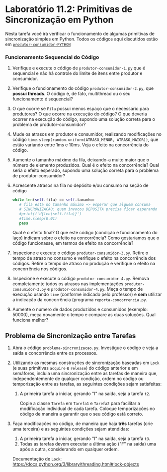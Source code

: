 # Laboratório 11.2: Primitivas de Sincronização em Python

Nesta tarefa você irá verificar o funcionamento de algumas primitivas de sincronização simples em Python. Todos os códigos aqui discutidos estão em [`produtor-consumidor-PYTHON`](produtor-consumidor-PYTHON/)

### Funcionamento Sequencial do Código

1. Verifique e execute o código de `produtor-consumidor-1.py` que é sequencial e não há controle do limite de itens entre produtor e consumidor.
2. Verifique o funcionamento do código `produtor-consumidor-2.py`, que **possui threads**. O código é, de fato, multithread ou o seu funcionamento é sequencial?

3. O que ocorre se `Fila` possui menos espaço que o necessário para produtores? O que ocorre na execução do código? O que deveria ocorrer na execução do código, supondo uma solução correta para o problema de produtor-consumidor?

4. Mude os atrasos em produtor e consumidor, realizando modificações no código `time.sleep(random.uniform(ATRASO_MENOR, ATRASO_MAIOR))`, que estão variando entre 1ms e 10ms. Veja o efeito na concorrência do código.
5. Aumente o tamanho máximo da fila, deixando-a muito maior que o número de elemento produzidos. Qual é o efeito na concorrência? Qual seria o efeito esperado, supondo uma solução correta para o problema de produtor-consumidor?
6. Acrescente atrasos na fila no depósito e/ou consumo na seção de código

   ```Python
   while len(self.fila) == self.tamanho:
      # fila esta no tamanho máximo => esperar que alguem consuma
      # SINCRONIZACAO: quem invocou DEPOSITA precisa ficar esperando
      #print(f'd{len(self.fila)}')
      #time.sleep(0.01)
      pass
   ```

   Qual é o efeito final? O que este código (condição e funcionamento do laço) indicam sobre o efeito na concorrência? Como gostaríamos que o código funcionasse, em termos de efeito na concorrência?

7. Inspecione e execute o código `produtor-consumidor-3.py`. Retire o tempo de atraso no consumo e verifique o efeito na concorrência dos códigos. Retire o tempo de atraso no produção e verifique o efeito na concorrência nos códigos.
8. Inspecione e execute o código `produtor-consumidor-4.py`. Remova completamente todos os atrasos nas implementações `produtor-consumidor-3.py` e `produtor-consumidor-4.py`. Meça o tempo de execução usando `time` (conforme indicado pelo professor) e **sem** utilizar a indicação da concorrência (programa `reporta-concorrencia.py`.
9. Aumente o numero de dados produzidos e consumidos (exemplo: 50000), meça novamente o tempo e compare as duas soluções. Qual funciona melhor?

## Problema de Sincronização entre Tarefas

1. Abra o código `problema-sincronizacao.py`. Investigue o código e veja a saída e concorrência entre os processos.
2. Utilizando as mesmas construções de sincronização baseadas em `Lock` (e suas primitivas `acquire` e `release`) do código anterior e em semáforos, incluia uma sincronização entre as tarefas de maneira que, independentemente de qualquer condição, ordem no código ou temporização entre as tarefas, as seguintes condições sejam satisfeitas:

   1. A primeira tarefa a iniciar, gerando "I" na saída, seja a tarefa `t2`.

      Copie a classe `Tarefa` em `Tarefa1` e `Tarefa2` para facilitar a modificação individual de cada tarefa. Coloque temporizações no código de maneira a garantir que o seu código está correto.

3. Faça modificações no código, de maneira que haja **três** tarefas (crie uma terceira) e as seguintes condições sejam atendidas:

   1. A primeira tarefa a iniciar, gerando "I" na saída, seja a tarefa `t3`.
   2. Todas as tarefas devem executar a última ação ("F" na saída) uma após a outra, considerando em qualquer ordem.

   Documentação de `Lock`: https://docs.python.org/3/library/threading.html#lock-objects
